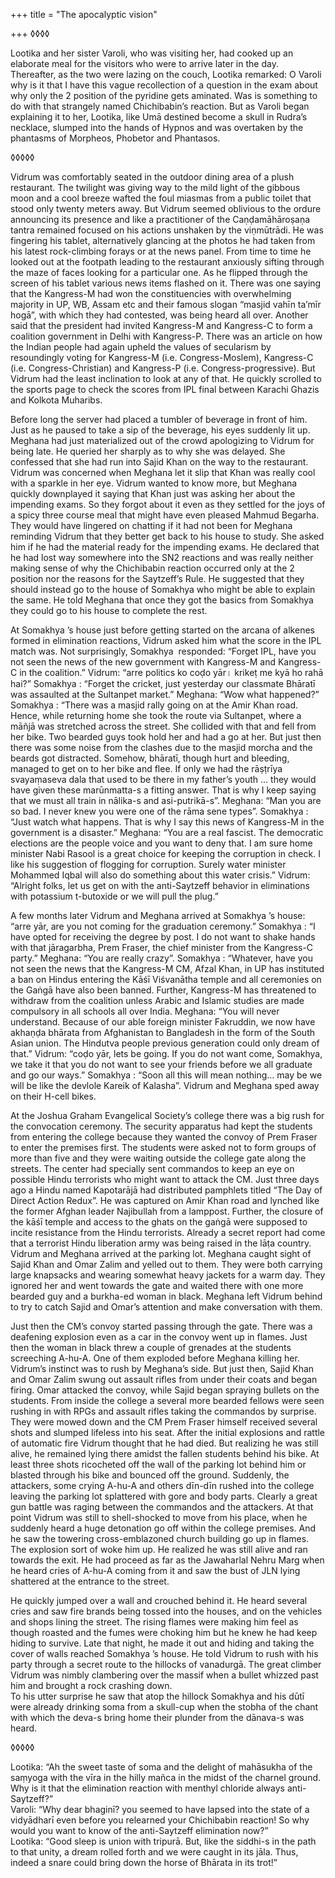 +++
title = "The apocalyptic vision"

+++
◊◊◊◊

Lootika and her sister Varoli, who was visiting her, had cooked up an
elaborate meal for the visitors who were to arrive later in the day.
Thereafter, as the two were lazing on the couch, Lootika remarked: O
Varoli why is it that I have this vague recollection of a question in
the exam about why only the 2 position of the pyridine gets aminated.
Was is something to do with that strangely named Chichibabin’s reaction.
But as Varoli began explaining it to her, Lootika, like Umā destined
become a skull in Rudra’s necklace, slumped into the hands of Hypnos and
was overtaken by the phantasms of Morpheos, Phobetor and Phantasos.

◊◊◊◊◊

Vidrum was comfortably seated in the outdoor dining area of a plush
restaurant. The twilight was giving way to the mild light of the gibbous
moon and a cool breeze wafted the foul miasmas from a public toilet that
stood only twenty meters away. But Vidrum seemed oblivious to the ordure
announcing its presence and like a practitioner of the Caṇḍamāhāroṣaṇa
tantra remained focused on his actions unshaken by the viṇmūtrādi. He
was fingering his tablet, alternatively glancing at the photos he had
taken from his latest rock-climbing forays or at the news panel. From
time to time he looked out at the footpath leading to the restaurant
anxiously sifting through the maze of faces looking for a particular
one. As he flipped through the screen of his tablet various news items
flashed on it. There was one saying that the Kangress-M had won the
constituencies with overwhelming majority in UP, WB, Assam etc and their
famous slogan “masjid vahīn ta’mīr hogā”, with which they had contested,
was being heard all over. Another said that the president had invited
Kangress-M and Kangress-C to form a coalition government in Delhi with
Kangress-P. There was an article on how the Indian people had again
upheld the values of secularism by resoundingly voting for Kangress-M
(i.e. Congress-Moslem), Kangress-C (i.e. Congress-Christian) and
Kangress-P (i.e. Congress-progressive). But Vidrum had the least
inclination to look at any of that. He quickly scrolled to the sports
page to check the scores from IPL final between Karachi Ghazis and
Kolkota Muharibs.

Before long the server had placed a tumbler of beverage in front of him.
Just as he paused to take a sip of the beverage, his eyes suddenly lit
up. Meghana had just materialized out of the crowd apologizing to Vidrum
for being late. He queried her sharply as to why she was delayed. She
confessed that she had run into Sajid Khan on the way to the restaurant.
Vidrum was concerned when Meghana let it slip that Khan was really cool
with a sparkle in her eye. Vidrum wanted to know more, but Meghana
quickly downplayed it saying that Khan just was asking her about the
impending exams. So they forgot about it even as they settled for the
joys of a spicy three course meal that might have even pleased Mahmud
Begarha. They would have lingered on chatting if it had not been for
Meghana reminding Vidrum that they better get back to his house to
study. She asked him if he had the material ready for the impending
exams. He declared that he had lost way somewhere into the SN2 reactions
and was really neither making sense of why the Chichibabin reaction
occurred only at the 2 position nor the reasons for the Saytzeff’s Rule.
He suggested that they should instead go to the house of Somakhya who
might be able to explain the same. He told Meghana that once they got
the basics from Somakhya they could go to his house to complete the
rest.

At Somakhya ’s house just before getting started on the arcana of
alkenes formed in elimination reactions, Vidrum asked him what the score
in the IPL match was. Not surprisingly, Somakhya  responded: “Forget
IPL, have you not seen the news of the new government with Kangress-M
and Kangress-C in the coalition.” Vidrum: “arre politics ko coḍo yār।
krikeṭ me kyā ho rahā hai?” Somakhya : “Forget the cricket, just
yesterday our classmate Bhāratī was assaulted at the Sultanpet market.”
Meghana: “Wow what happened?” Somakhya : “There was a masjid rally going
on at the Amir Khan road. Hence, while returning home she took the route
via Sultanpet, where a māñjā was stretched across the street. She
collided with that and fell from her bike. Two bearded guys took hold
her and had a go at her. But just then there was some noise from the
clashes due to the masjid morcha and the beards got distracted. Somehow,
bhāratī, though hurt and bleeding, managed to get on to her bike and
flee. If only we had the rāṣṭrīya svayaṃaseva dala that used to be there
in my father’s youth … they would have given these marūnmatta-s a
fitting answer. That is why I keep saying that we must all train in
nālika-s and asi-putrikā-s”. Meghana: “Man you are so bad. I never knew
you were one of the rāma sene types”. Somakhya : “Just watch what
happens. That is why I say this news of Kangress-M in the government is
a disaster.” Meghana: “You are a real fascist. The democratic elections
are the people voice and you want to deny that. I am sure home minister
Nabi Rasool is a great choice for keeping the corruption in check. I
like his suggestion of flogging for corruption. Surely water minister
Mohammed Iqbal will also do something about this water crisis.” Vidrum:
“Alright folks, let us get on with the anti-Saytzeff behavior in
eliminations with potassium t-butoxide or we will pull the plug.”

A few months later Vidrum and Meghana arrived at Somakhya ’s house:
“arre yār, are you not coming for the graduation ceremony.” Somakhya :
“I have opted for receiving the degree by post. I do not want to shake
hands with that jāragarbha, Prem Fraser, the chief minister from the
Kangress-C party.” Meghana: “You are really crazy”. Somakhya :
“Whatever, have you not seen the news that the Kangress-M CM, Afzal
Khan, in UP has instituted a ban on Hindus entering the Kāśī Viśvanātha
temple and all ceremonies on the Gaṅgā have also been banned. Further,
Kangress-M has threatened to withdraw from the coalition unless Arabic
and Islamic studies are made compulsory in all schools all over India.
Meghana: “You will never understand. Because of our able foreign
minister Fakruddin, we now have akhaṇḍa bhārata from Afghanistan to
Bangladesh in the form of the South Asian union. The Hindutva people
previous generation could only dream of that.” Vidrum: “coḍo yār, lets
be going. If you do not want come, Somakhya, we take it that you do not
want to see your friends before we all graduate and go our ways.”
Somakhya : “Soon all this will mean nothing… may be we will be like the
devlole Kareik of Kalasha”. Vidrum and Meghana sped away on their H-cell
bikes.

At the Joshua Graham Evangelical Society’s college there was a big rush
for the convocation ceremony. The security apparatus had kept the
students from entering the college because they wanted the convoy of
Prem Fraser to enter the premises first. The students were asked not to
form groups of more than five and they were waiting outside the college
gate along the streets. The center had specially sent commandos to keep
an eye on possible Hindu terrorists who might want to attack the CM.
Just three days ago a Hindu named Kapotarājā had distributed pamphlets
titled “The Day of Direct Action Redux”. He was captured on Amir Khan
road and lynched like the former Afghan leader Najibullah from a
lamppost. Further, the closure of the kāśī temple and access to the
ghats on the gaṅgā were supposed to incite resistance from the Hindu
terrorists. Already a secret report had come that a terrorist Hindu
liberation army was being raised in the lāṭa country. Vidrum and Meghana
arrived at the parking lot. Meghana caught sight of Sajid Khan and Omar
Zalim and yelled out to them. They were both carrying large knapsacks
and wearing somewhat heavy jackets for a warm day. They ignored her and
went towards the gate and waited there with one more bearded guy and a
burkha-ed woman in black. Meghana left Vidrum behind to try to catch
Sajid and Omar’s attention and make conversation with them.

Just then the CM’s convoy started passing through the gate. There was a
deafening explosion even as a car in the convoy went up in flames. Just
then the woman in black threw a couple of grenades at the students
screeching A-hu-A. One of them exploded before Meghana killing her.
Vidrum’s instinct was to rush by Meghana’s side. But just then, Sajid
Khan and Omar Zalim swung out assault rifles from under their coats and
began firing. Omar attacked the convoy, while Sajid began spraying
bullets on the students. From inside the college a several more bearded
fellows were seen rushing in with RPGs and assault rifles taking the
commandos by surprise. They were mowed down and the CM Prem Fraser
himself received several shots and slumped lifeless into his seat. After
the initial explosions and rattle of automatic fire Vidrum thought that
he had died. But realizing he was still alive, he remained lying there
amidst the fallen students behind his bike. At least three shots
ricocheted off the wall of the parking lot behind him or blasted through
his bike and bounced off the ground. Suddenly, the attackers, some
crying A-hu-A and others dīn-dīn rushed into the college leaving the
parking lot splattered with gore and body parts. Clearly a great gun
battle was raging between the commandos and the attackers. At that point
Vidrum was still to shell-shocked to move from his place, when he
suddenly heard a huge detonation go off within the college premises. And
he saw the towering cross-emblazoned church building go up in flames.
The explosion sort of woke him up. He realized he was still alive and
ran towards the exit. He had proceed as far as the Jawaharlal Nehru Marg
when he heard cries of A-hu-A coming from it and saw the bust of JLN
lying shattered at the entrance to the street.

He quickly jumped over a wall and crouched behind it. He heard several
cries and saw fire brands being tossed into the houses, and on the
vehicles and shops lining the street. The rising flames were making him
feel as though roasted and the fumes were choking him but he knew he had
keep hiding to survive. Late that night, he made it out and hiding and
taking the cover of walls reached Somakhya ’s house. He told Vidrum to
rush with his party through a secret route to the hillocks of vanadurgā.
The great climber Vidrum was nimbly clambering over the massif when a
bullet whizzed past him and brought a rock crashing down.  
To his utter surprise he saw that atop the hillock Somakhya and his dūtī
were already drinking soma from a skull-cup when the stobha of the chant
with which the deva-s bring home their plunder from the dānava-s was
heard.

◊◊◊◊◊

Lootika: “Ah the sweet taste of soma and the delight of mahāsukha of the
saṃyoga with the vīra in the hilly mañca in the midst of the charnel
ground. Why is it that the elimination reaction with menthyl chloride
always anti-Saytzeff?”  
Varoli: “Why dear bhaginī? you seemed to have lapsed into the state of a
vidyādharī even before you relearned your Chichibabin reaction\! So why
would you want to know of the anti-Saytzeff elimination now?”  
Lootika: “Good sleep is union with tripurā. But, like the siddhi-s in
the path to that unity, a dream rolled forth and we were caught in its
jāla. Thus, indeed a snare could bring down the horse of Bhārata in its
trot\!”
